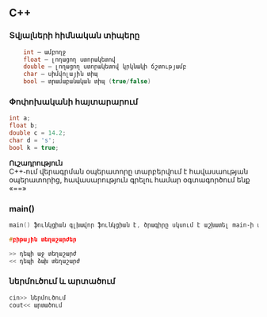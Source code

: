 ## C++
### Տվյալների հիմնական տիպերը
```c++
    int — ամբողջ
    float — լողացող ստորակետով
    double — լողացող ստորակետով կրկնակի ճշտությամբ
    char — սիմվոլային տիպ
    bool — տրամաբանական տիպ (true/false)
```
### Փոփոխականի հայտարարում
```c++
int a;
float b;
double c = 14.2;
char d = 's';
bool k = true;
```

**Ուշադրություն**  
C++֊ում վերագրման օպերատորը տարբերվում է հավասաության օպերատորից, հավասարություն գրելու համար օգտագործում ենք «==»

### main()
```c++
main() ֆունկցիան գլխավոր ֆունկցիան է, ծրագիրը սկսում է աշխատել main֊ի արաջին տողից և ավարտվում է վերջին տողով։

#բիթային տեղաշարժեր

>> դեպի աջ տեղաշարժ
<< դեպի ձախ տեղաշարժ
```
### ներմուծում և արտածում
```c++
cin>> ներմուծում
cout<< արտածում
```
